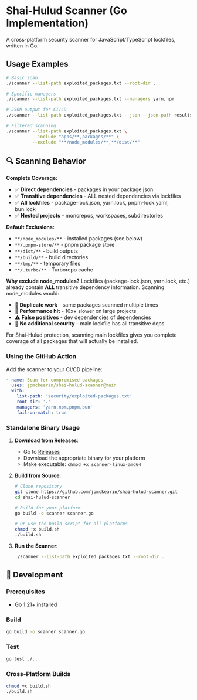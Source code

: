 # Shai-Hulud Scanner (Go Implementation)

A cross-platform security scanner for JavaScript/TypeScript lockfiles, written in Go.

## Usage Examples

```bash
# Basic scan
./scanner --list-path exploited_packages.txt --root-dir .

# Specific managers
./scanner --list-path exploited_packages.txt --managers yarn,npm

# JSON output for CI/CD
./scanner --list-path exploited_packages.txt --json --json-path results.json

# Filtered scanning
./scanner --list-path exploited_packages.txt \
          --include "apps/**,packages/**" \
          --exclude "**/node_modules/**,**/dist/**"
```

## 🔍 Scanning Behavior

**Complete Coverage:**

- ✅ **Direct dependencies** - packages in your package.json
- ✅ **Transitive dependencies** - ALL nested dependencies via lockfiles
- ✅ **All lockfiles** - package-lock.json, yarn.lock, pnpm-lock.yaml, bun.lock
- ✅ **Nested projects** - monorepos, workspaces, subdirectories

**Default Exclusions:**

- `**/node_modules/**` - installed packages (see below)
- `**/.pnpm-store/**` - pnpm package store
- `**/dist/**` - build outputs
- `**/build/**` - build directories
- `**/tmp/**` - temporary files
- `**/.turbo/**` - Turborepo cache

**Why exclude node_modules?**
Lockfiles (package-lock.json, yarn.lock, etc.) already contain **ALL** transitive dependency information. Scanning node_modules would:

- 🔴 **Duplicate work** - same packages scanned multiple times
- 🐌 **Performance hit** - 10x+ slower on large projects
- ⚠️ **False positives** - dev dependencies of dependencies
- 🎯 **No additional security** - main lockfile has all transitive deps

For Shai-Hulud protection, scanning main lockfiles gives you complete coverage of all packages that will actually be installed.

### Using the GitHub Action

Add the scanner to your CI/CD pipeline:

```yaml
- name: Scan for compromised packages
  uses: jpmckearin/shai-hulud-scanner@main
  with:
    list-path: 'security/exploited-packages.txt'
    root-dir: '.'
    managers: 'yarn,npm,pnpm,bun'
    fail-on-match: true
```

### Standalone Binary Usage

1. **Download from Releases**:
   - Go to [Releases](https://github.com/jpmckearin/shai-hulud-scanner/releases)
   - Download the appropriate binary for your platform
   - Make executable: `chmod +x scanner-linux-amd64`

2. **Build from Source**:

   ```bash
   # Clone repository
   git clone https://github.com/jpmckearin/shai-hulud-scanner.git
   cd shai-hulud-scanner

   # Build for your platform
   go build -o scanner scanner.go

   # Or use the build script for all platforms
   chmod +x build.sh
   ./build.sh
   ```

3. **Run the Scanner**:

   ```bash
   ./scanner --list-path exploited_packages.txt --root-dir .
   ```

## 🔧 Development

### Prerequisites

- Go 1.21+ installed

### Build

```bash
go build -o scanner scanner.go
```

### Test

```bash
go test ./...
```

### Cross-Platform Builds

```bash
chmod +x build.sh
./build.sh
```
